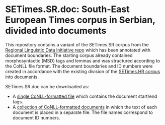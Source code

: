 # SETimes.SR.doc: South-East European Times corpus in Serbian, divided into documents
This repository contains a variant of the SETimes.SR corpus from the [Regional Linguistic Data Initiative repo](https://github.com/uzh/reldi/tree/master/corpora) which has been annotated with document boundaries.
The starting corpus already contained morphosyntactic (MSD) tags and lemmas and was structured according to the CoNLL file format.
The document boundaries and ID numbers were created in accordance with the existing division of the [SETimes.HR corpus](https://github.com/nljubesi/hr500k/) into documents.

SETimes.SR.doc can be downloaded as:
* A [single CoNLL-formatted file](https://github.com/vukbatanovic/SETimes.SR.doc/releases/download/v1.0.0/set.sr.doc.conll) which contains the document start/end tags.
* A [collection of CoNLL-formatted documents](https://github.com/vukbatanovic/SETimes.SR.doc/releases/download/v1.0.0/set.sr.docs.zip) in which the text of each document is placed in a separate file. The file names correspond to document ID numbers.
